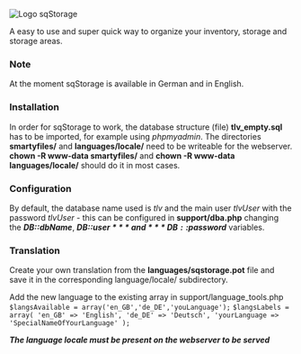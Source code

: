 ![Logo sqStorage](https://www.picflash.org/img/2018/12/31/hwxkb96wq17sfvu.png "Logo sqStorage")

A easy to use and super quick way to organize your inventory, storage and storage areas.

### Note
At the moment sqStorage is available in German and in English.

### Installation
In order for sqStorage to work, the database structure (file) **tlv_empty.sql** has to be imported, for example using *phpmyadmin*.
The directories **smartyfiles/** and **languages/locale/** need to be writeable for the webserver.
**chown -R www-data smartyfiles/** and **chown -R www-data languages/locale/** should do it in most cases.

### Configuration
By default, the database name used is *tlv* and the main user *tlvUser* with the password *tlvUser* - this can be configured in **support/dba.php** changing the ***DB::dbName***,  ***DB::$user*** and ***DB::$password*** variables.

### Translation
Create your own translation from the **languages/sqstorage.pot** file and save it in the corresponding language/locale/ subdirectory.

Add the new language to the existing array in
support/language_tools.php
`$langsAvailable = array('en_GB','de_DE','youLanguage');`
`$langsLabels = array(
    'en_GB' => 'English',
    'de_DE' => 'Deutsch',
    'yourLanguage => 'SpecialNameOfYourLanguage'
);`

***The language locale must be present on the webserver to be served***